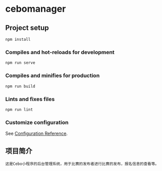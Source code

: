 # cebomanager

## Project setup
```
npm install
```

### Compiles and hot-reloads for development
```
npm run serve
```

### Compiles and minifies for production
```
npm run build
```

### Lints and fixes files
```
npm run lint
```

### Customize configuration
See [Configuration Reference](https://cli.vuejs.org/config/).

## 项目简介
    这是Cebo小程序的后台管理系统，用于比赛的发布者进行比赛的发布，报名信息的查看等。
